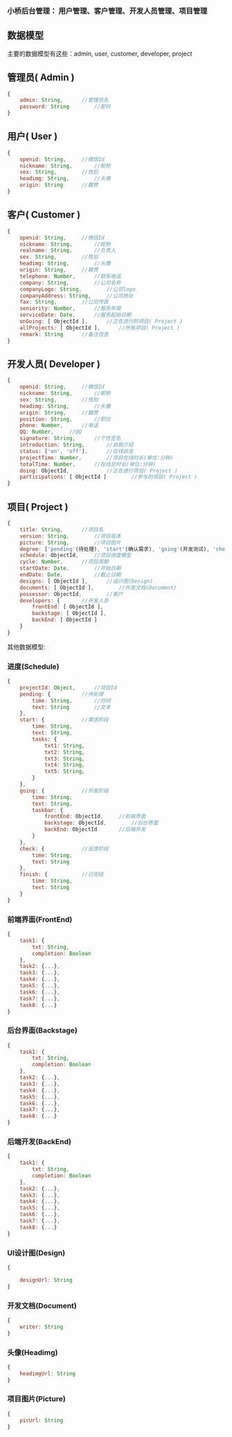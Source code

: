 ### 小桥后台管理： 用户管理、客户管理、开发人员管理、项目管理

## 数据模型
主要的数据模型有这些：admin, user, customer, developer, project    
## 管理员( Admin )
```js
{
	admin: String,		//管理员名
	password: String		//密码
}
```
## 用户( User )
```js
{
	openid: String,		//微信Id
	nickname: String,		//昵称
	sex: String,		//性别
	headimg: String,		//头像
	origin: String		//籍贯
}
```
## 客户( Customer )
```js
{
	openid: String,		//微信Id
	nickname: String,		//昵称
	realname: String,		//负责人
	sex: String,		//性别
	headimg: String,		//头像
	origin: String,		//籍贯
	telephone: Number,		//联系电话
	company: String,		//公司名称
	companyLogo: String,		//公司logo
	companyAddress: String,		//公司地址
	fax: String,		//公司传真
	seniority: Number,		//服务年限
	serviceDate: Date,		//服务起始日期
	onGoing: [ ObjectId ],		//正在进行的项目( Project )
	allProjects: [ ObjectId ],		//所有项目( Project )
	remark: String		//备注信息
}
```
## 开发人员( Developer )
```js
{
	openid: String,		//微信Id
	nickname: String,		//昵称
	sex: String,		//性别
	headimg: String,		//头像
	origin: String,		//籍贯
	position: String,		//职位
	phone: Number,		//电话
	QQ: Number,		//QQ
	signature: String,		//个性签名
	introduction: String,		//自我介绍
	status: ['on', 'off'],		//在线状态
	projectTime: Number,		//项目在线时长(单位:分钟)
	totalTime: Number,		//在线总时长(单位:分钟)
	doing: ObjectId,			//正在进行项目( Project )
	participations: [ ObjectId ]		//参与的项目( Project )
}
```
## 项目( Project )
```js
{
	title: String,		//项目名
	version: String,		//项目版本
	picture: String,		//项目图片
	degree: ['pending'(待处理), 'start'(确认需求), 'going'(开发测试), 'check'(验收), 'finish'(完结)],		//项目进度
	schedule: ObjectId,		//项目进度模型
	cycle: Number,		//项目周期
	startDate: Date,		//开始日期
	endDate: Date,			//截止日期
	designs: [ ObjectId ],		//设计图(Design)
	documents: [ ObjectId ],		//开发文档(Document)
	possessor: ObjectId,		//客户
	developers: {		//开发人员
		frontEnd: [ ObjectId ],
		backstage: [ ObjectId ],
		backEnd: [ ObjectId ]
	}
}
```
其他数据模型:    
### 进度(Schedule)
```js
{
	projectId: Object,		//项目Id
	pending: {			//待处理
		time: String,		//时间
		text: String		//文本
	},
	start: {			//需求阶段
		time: String,
		text: String,
		tasks: {
			txt1: String,
			txt2: String,
			txt3: String,
			txt4: String,
			txt5: String,
		}
	},
	going: {			//开发阶段
		time: String,
		text: String,
		taskbar: {
			frontEnd: ObjectId,		//前端界面
			backstage: ObjectId,		//后台界面
			backEnd: ObjectId		//后端开发
		}
	},
	check: {			//反馈阶段
		time: String,
		text: String
	},
	finish: {			//已完结
		time: String,
		text: String
	}
}
```
### 前端界面(FrontEnd)
```js
{
	task1: {
		txt: String,
		completion: Boolean
	},
	task2: {...},
	task3: {...},
	task4: {...},
	task5: {...},
	task6: {...},
	task7: {...},
	task8: {...}
}
```
### 后台界面(Backstage)
```js
{
	task1: {
		txt: String,
		completion: Boolean
	},
	task2: {...},
	task3: {...},
	task4: {...},
	task5: {...},
	task6: {...},
	task7: {...},
	task8: {...}
}
```
### 后端开发(BackEnd)
```js
{
	task1: {
		txt: String,
		completion: Boolean
	},
	task2: {...},
	task3: {...},
	task4: {...},
	task5: {...},
	task6: {...},
	task7: {...},
	task8: {...}
}
```
### UI设计图(Design)
```js
{

	designUrl: String
}
```
### 开发文档(Document)
```js
{
	writer: String
}
```
### 头像(Headimg)
```js
{
	headimgUrl: String
}
```
### 项目图片(Picture)
```js
{
	picUrl: String
}
```